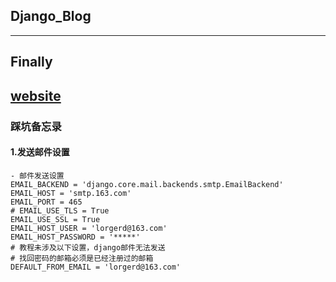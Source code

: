 ## Django_Blog
---
## Finally
[website](screen_capture/home_page.png)
---
### 踩坑备忘录
#### 1.发送邮件设置
    - 邮件发送设置
    EMAIL_BACKEND = 'django.core.mail.backends.smtp.EmailBackend'
    EMAIL_HOST = 'smtp.163.com'
    EMAIL_PORT = 465
    # EMAIL_USE_TLS = True
    EMAIL_USE_SSL = True
    EMAIL_HOST_USER = 'lorgerd@163.com'
    EMAIL_HOST_PASSWORD = '*****'
    # 教程未涉及以下设置，django邮件无法发送
    # 找回密码的邮箱必须是已经注册过的邮箱
    DEFAULT_FROM_EMAIL = 'lorgerd@163.com'